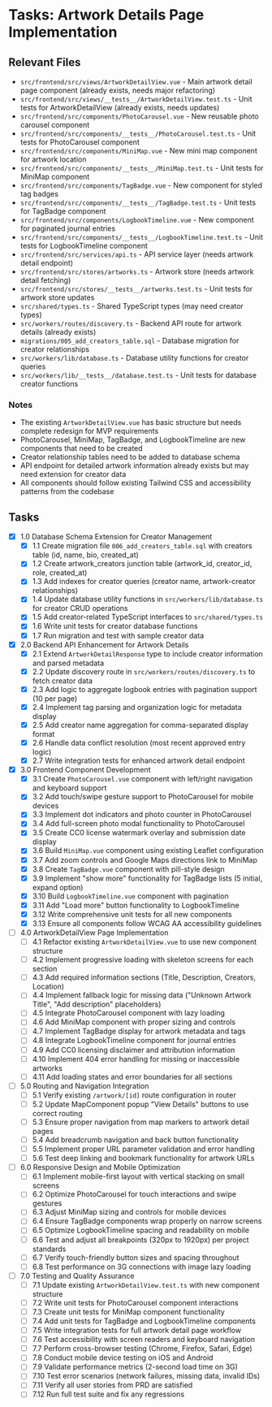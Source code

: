 # Tasks: Artwork Details Page Implementation

## Relevant Files

- `src/frontend/src/views/ArtworkDetailView.vue` - Main artwork detail page component (already exists, needs major refactoring)
- `src/frontend/src/views/__tests__/ArtworkDetailView.test.ts` - Unit tests for ArtworkDetailView (already exists, needs updates)
- `src/frontend/src/components/PhotoCarousel.vue` - New reusable photo carousel component
- `src/frontend/src/components/__tests__/PhotoCarousel.test.ts` - Unit tests for PhotoCarousel component
- `src/frontend/src/components/MiniMap.vue` - New mini map component for artwork location
- `src/frontend/src/components/__tests__/MiniMap.test.ts` - Unit tests for MiniMap component
- `src/frontend/src/components/TagBadge.vue` - New component for styled tag badges
- `src/frontend/src/components/__tests__/TagBadge.test.ts` - Unit tests for TagBadge component
- `src/frontend/src/components/LogbookTimeline.vue` - New component for paginated journal entries
- `src/frontend/src/components/__tests__/LogbookTimeline.test.ts` - Unit tests for LogbookTimeline component
- `src/frontend/src/services/api.ts` - API service layer (needs artwork detail endpoint)
- `src/frontend/src/stores/artworks.ts` - Artwork store (needs artwork detail fetching)
- `src/frontend/src/stores/__tests__/artworks.test.ts` - Unit tests for artwork store updates
- `src/shared/types.ts` - Shared TypeScript types (may need creator types)
- `src/workers/routes/discovery.ts` - Backend API route for artwork details (already exists)
- `migrations/005_add_creators_table.sql` - Database migration for creator relationships
- `src/workers/lib/database.ts` - Database utility functions for creator queries
- `src/workers/lib/__tests__/database.test.ts` - Unit tests for database creator functions

### Notes

- The existing `ArtworkDetailView.vue` has basic structure but needs complete redesign for MVP requirements
- PhotoCarousel, MiniMap, TagBadge, and LogbookTimeline are new components that need to be created
- Creator relationship tables need to be added to database schema
- API endpoint for detailed artwork information already exists but may need extension for creator data
- All components should follow existing Tailwind CSS and accessibility patterns from the codebase

## Tasks

- [x] 1.0 Database Schema Extension for Creator Management
  - [x] 1.1 Create migration file `006_add_creators_table.sql` with creators table (id, name, bio, created_at)
  - [x] 1.2 Create artwork_creators junction table (artwork_id, creator_id, role, created_at)
  - [x] 1.3 Add indexes for creator queries (creator name, artwork-creator relationships)
  - [x] 1.4 Update database utility functions in `src/workers/lib/database.ts` for creator CRUD operations
  - [x] 1.5 Add creator-related TypeScript interfaces to `src/shared/types.ts`
  - [x] 1.6 Write unit tests for creator database functions
  - [x] 1.7 Run migration and test with sample creator data

- [x] 2.0 Backend API Enhancement for Artwork Details
  - [x] 2.1 Extend `ArtworkDetailResponse` type to include creator information and parsed metadata
  - [x] 2.2 Update discovery route in `src/workers/routes/discovery.ts` to fetch creator data
  - [x] 2.3 Add logic to aggregate logbook entries with pagination support (10 per page)
  - [x] 2.4 Implement tag parsing and organization logic for metadata display
  - [x] 2.5 Add creator name aggregation for comma-separated display format
  - [x] 2.6 Handle data conflict resolution (most recent approved entry logic)
  - [x] 2.7 Write integration tests for enhanced artwork detail endpoint

- [x] 3.0 Frontend Component Development
  - [x] 3.1 Create `PhotoCarousel.vue` component with left/right navigation and keyboard support
  - [x] 3.2 Add touch/swipe gesture support to PhotoCarousel for mobile devices
  - [x] 3.3 Implement dot indicators and photo counter in PhotoCarousel
  - [x] 3.4 Add full-screen photo modal functionality to PhotoCarousel
  - [x] 3.5 Create CC0 license watermark overlay and submission date display
  - [x] 3.6 Build `MiniMap.vue` component using existing Leaflet configuration
  - [x] 3.7 Add zoom controls and Google Maps directions link to MiniMap
  - [x] 3.8 Create `TagBadge.vue` component with pill-style design
  - [x] 3.9 Implement "show more" functionality for TagBadge lists (5 initial, expand option)
  - [x] 3.10 Build `LogbookTimeline.vue` component with pagination
  - [x] 3.11 Add "Load more" button functionality to LogbookTimeline
  - [x] 3.12 Write comprehensive unit tests for all new components
  - [x] 3.13 Ensure all components follow WCAG AA accessibility guidelines

- [ ] 4.0 ArtworkDetailView Page Implementation
  - [ ] 4.1 Refactor existing `ArtworkDetailView.vue` to use new component structure
  - [ ] 4.2 Implement progressive loading with skeleton screens for each section
  - [ ] 4.3 Add required information sections (Title, Description, Creators, Location)
  - [ ] 4.4 Implement fallback logic for missing data ("Unknown Artwork Title", "Add description" placeholders)
  - [ ] 4.5 Integrate PhotoCarousel component with lazy loading
  - [ ] 4.6 Add MiniMap component with proper sizing and controls
  - [ ] 4.7 Implement TagBadge display for artwork metadata and tags
  - [ ] 4.8 Integrate LogbookTimeline component for journal entries
  - [ ] 4.9 Add CC0 licensing disclaimer and attribution information
  - [ ] 4.10 Implement 404 error handling for missing or inaccessible artworks
  - [ ] 4.11 Add loading states and error boundaries for all sections

- [ ] 5.0 Routing and Navigation Integration
  - [ ] 5.1 Verify existing `/artwork/[id]` route configuration in router
  - [ ] 5.2 Update MapComponent popup "View Details" buttons to use correct routing
  - [ ] 5.3 Ensure proper navigation from map markers to artwork detail pages
  - [ ] 5.4 Add breadcrumb navigation and back button functionality
  - [ ] 5.5 Implement proper URL parameter validation and error handling
  - [ ] 5.6 Test deep linking and bookmark functionality for artwork URLs

- [ ] 6.0 Responsive Design and Mobile Optimization
  - [ ] 6.1 Implement mobile-first layout with vertical stacking on small screens
  - [ ] 6.2 Optimize PhotoCarousel for touch interactions and swipe gestures
  - [ ] 6.3 Adjust MiniMap sizing and controls for mobile devices
  - [ ] 6.4 Ensure TagBadge components wrap properly on narrow screens
  - [ ] 6.5 Optimize LogbookTimeline spacing and readability on mobile
  - [ ] 6.6 Test and adjust all breakpoints (320px to 1920px) per project standards
  - [ ] 6.7 Verify touch-friendly button sizes and spacing throughout
  - [ ] 6.8 Test performance on 3G connections with image lazy loading

- [ ] 7.0 Testing and Quality Assurance
  - [ ] 7.1 Update existing `ArtworkDetailView.test.ts` with new component structure
  - [ ] 7.2 Write unit tests for PhotoCarousel component interactions
  - [ ] 7.3 Create unit tests for MiniMap component functionality
  - [ ] 7.4 Add unit tests for TagBadge and LogbookTimeline components
  - [ ] 7.5 Write integration tests for full artwork detail page workflow
  - [ ] 7.6 Test accessibility with screen readers and keyboard navigation
  - [ ] 7.7 Perform cross-browser testing (Chrome, Firefox, Safari, Edge)
  - [ ] 7.8 Conduct mobile device testing on iOS and Android
  - [ ] 7.9 Validate performance metrics (2-second load time on 3G)
  - [ ] 7.10 Test error scenarios (network failures, missing data, invalid IDs)
  - [ ] 7.11 Verify all user stories from PRD are satisfied
  - [ ] 7.12 Run full test suite and fix any regressions
